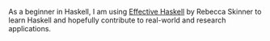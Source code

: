As a beginner in Haskell, I am using [Effective Haskell](https://pragprog.com/titles/rshaskell/effective-haskell/) by Rebecca Skinner to learn Haskell and hopefully contribute to real-world and research applications.
